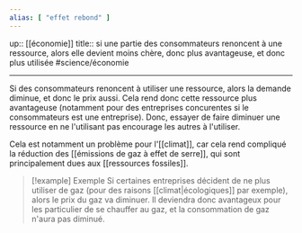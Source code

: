 ```yaml
---
alias: [ "effet rebond" ]
---
```

up:: [[économie]]
title:: si une partie des consommateurs renoncent à une ressource, alors elle devient moins chère, donc plus avantageuse, et donc plus utilisée
#science/économie 

---

Si des consommateurs renoncent à utiliser une ressource, alors la demande diminue, et donc le prix aussi.
Cela rend donc cette ressource plus avantageuse (notamment pour des entreprises concurentes si le consommateurs est une entreprise).
Donc, essayer de faire diminuer une ressource en ne l'utilisant pas encourage les autres à l'utiliser.

Cela est notamment un problème pour l'[[climat]], car cela rend compliqué la réduction des [[émissions de gaz à effet de serre]], qui sont principalement dues aux [[ressources fossiles]].


> [!example] Exemple 
> Si certaines entreprises décident de ne plus utiliser de gaz (pour des raisons [[climat|écologiques]] par exemple), alors le prix du gaz va diminuer.
> Il deviendra donc avantageux pour les particulier de se chauffer au gaz, et la consommation de gaz n'aura pas diminué.


